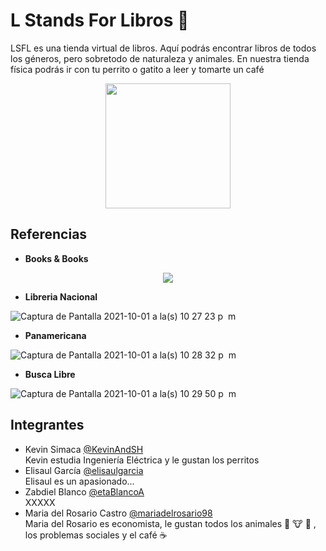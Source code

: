 
# L Stands For Libros 📕
LSFL es una tienda virtual de libros. Aquí podrás encontrar libros de todos los géneros, pero sobretodo de naturaleza y animales. En nuestra tienda física podrás ir con tu perrito o gatito a leer y tomarte un café <br />

<p align="center">
  <img src="https://user-images.githubusercontent.com/71073724/135700941-f38bb62e-2f9d-4109-9061-de8a134a89b5.png" width="200" height="200">
</p>

## Referencias
- <strong>Books & Books</strong> <br />

<p align="center">
  <img src="https://user-images.githubusercontent.com/71073724/135702070-f760e651-0e8d-4270-9a8f-d320e83d633f.png">
</p>

- <strong>Libreria Nacional</strong> <br />

![Captura de Pantalla 2021-10-01 a la(s) 10 27 23 p  m](https://user-images.githubusercontent.com/71073724/135702189-d2523a41-12f9-497e-af3a-d8da5db079a5.png)

- <strong>Panamericana</strong> <br />

![Captura de Pantalla 2021-10-01 a la(s) 10 28 32 p  m](https://user-images.githubusercontent.com/71073724/135702220-e6c1ecd9-2d7d-4951-8a72-4c1027525bd0.png)

- <strong>Busca Libre</strong> <br />

![Captura de Pantalla 2021-10-01 a la(s) 10 29 50 p  m](https://user-images.githubusercontent.com/71073724/135702241-9212a2a2-1b2e-4473-ac00-5ae6fcbb94e1.png)



## Integrantes
- Kevin Simaca [@KevinAndSH](https://github.com/KevinAndSH) <br />
Kevin estudia Ingeniería Eléctrica y le gustan los perritos
- Elisaul García [@elisaulgarcia](https://github.com/elisaulgarcia) <br />
Elisaul es un apasionado...
- Zabdiel Blanco [@etaBlancoA](https://github.com/ZetaBlancoA) <br />
XXXXX
- Maria del Rosario Castro [@mariadelrosario98](https://github.com/mariadelrosario98) <br />
Maria del Rosario es economista, le gustan todos los animales 🐤 🐮 🐷 , los problemas sociales y el café ☕️

